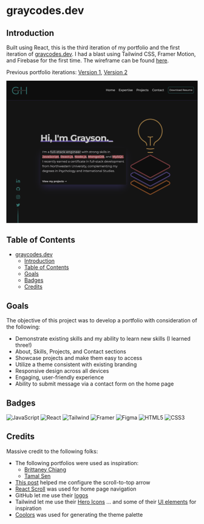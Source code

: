 # graycodes.dev

## Introduction

Built using React, this is the third iteration of my portfolio and the first iteration of [graycodes.dev](https://graycodes.dev/). I had a blast using Tailwind CSS, Framer Motion, and Firebase for the first time.  The wireframe can be found [here](https://www.figma.com/file/YwyxUKX9HAlJNotUMXLyKy/portfolio?node-id=0%3A1&t=qs2YT2ctcCQQSiJC-1).

Previous portfolio iterations: [Version 1](https://github.com/graycodesnu/portfolioWeek02), [Version 2](https://github.com/graycodesnu/g-harvey-portfolio)

![screenshot](/src/assets/images/site.png)


## Table of Contents
- [graycodes.dev](#graycodesdev)
  - [Introduction](#introduction)
  - [Table of Contents](#table-of-contents)
  - [Goals](#goals)
  - [Badges](#badges)
  - [Credits](#credits)

## Goals

The objective of this project was to develop a portfolio with consideration of the following:
+ Demonstrate existing skills and my ability to learn new skills (I learned three!)
+ About, Skills, Projects, and Contact sections
+ Showcase projects and make them easy to access
+ Utilize a theme consistent with existing branding
+ Responsive design across all devices
+ Engaging, user-friendly experience
+ Ability to submit message via a contact form on the home page

## Badges

![JavaScript](https://img.shields.io/badge/javascript-%23323330.svg?style=for-the-badge&logo=javascript&logoColor=%23F7DF1E)
![React](https://img.shields.io/badge/React-20232A?style=for-the-badge&logo=react&logoColor=61DAFB)
![Tailwind](https://img.shields.io/badge/Tailwind_CSS-38B2AC?style=for-the-badge&logo=tailwind-css&logoColor=white)
![Framer](https://img.shields.io/badge/Framer-black?style=for-the-badge&logo=framer&logoColor=blue)
![Figma](https://img.shields.io/badge/Figma-F24E1E?style=for-the-badge&logo=figma&logoColor=white)
![HTML5](https://img.shields.io/badge/html5-%23E34F26.svg?style=for-the-badge&logo=html5&logoColor=white)
![CSS3](https://img.shields.io/badge/css3-%231572B6.svg?style=for-the-badge&logo=css3&logoColor=white)

## Credits

Massive credit to the following folks:
+ The following portfolios were used as inspiration:
  + [Brittaney Chiang](https://brittanychiang.com/)
  + [Tamal Sen](https://tamalsen.dev/#hero-section)
+ [This post](https://dev.to/prnvbirajdar/react-hooks-component-to-smooth-scroll-to-the-top-35fd) helped me configure the scroll-to-top arrow
+ [React Scroll](https://www.npmjs.com/package/react-scroll) was used for home page navigation
+ GitHub let me use their [logos](https://github.com/logos) 
+ Tailwind let me use their [Hero Icons](https://heroicons.com/) ... and some of their [UI elements](https://tailwindui.com/) for inspiration
+ [Coolors](https://coolors.co/) was used for generating the theme palette
